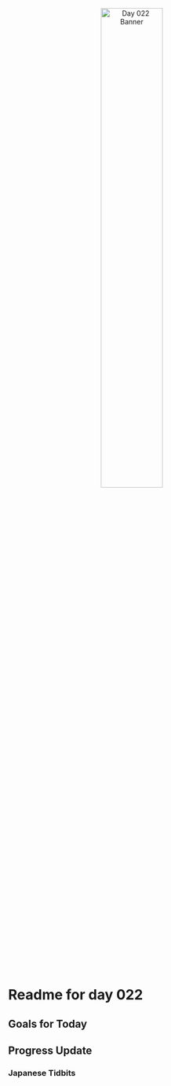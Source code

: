 <div align="center">
 <img src="../Images/image_022.jpg" alt="Day 022 Banner" width="50%">
</div>

# Readme for day 022

## Goals for Today

## Progress Update

### Japanese Tidbits

